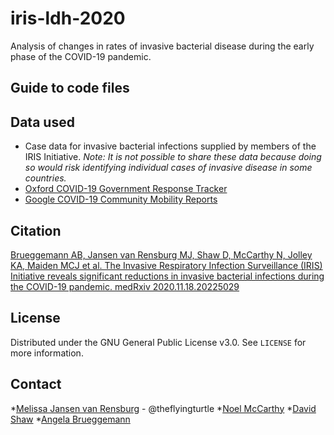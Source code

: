 # iris-ldh-2020

Analysis of changes in rates of invasive bacterial disease during the early phase of the COVID-19 pandemic.


## Guide to code files


## Data used

* Case data for invasive bacterial infections supplied by members of the IRIS Initiative. _Note: It is not possible to share these data because doing so would risk identifying individual cases of invasive disease in some countries._ 
* [Oxford COVID-19 Government Response Tracker](https://www.bsg.ox.ac.uk/research/research-projects/covid-19-government-response-tracker)
* [Google COVID-19 Community Mobility Reports](https://www.google.com/covid19/mobility/)


## Citation

[Brueggemann AB, Jansen van Rensburg MJ, Shaw D, McCarthy N, Jolley KA, Maiden MCJ et al. The Invasive Respiratory Infection Surveillance (IRIS) Initiative reveals significant reductions in invasive bacterial infections during the COVID-19 pandemic. medRxiv 2020.11.18.20225029](https://www.medrxiv.org/content/10.1101/2020.11.18.20225029v1)


## License

Distributed under the GNU General Public License v3.0. See `LICENSE` for more information.


## Contact

*[Melissa Jansen van Rensburg](melissa.jansenvanrensburg@ndph.ox.ac.uk) - @theflyingturtle
*[Noel McCarthy](noel.mccarthy@tcd.ie)
*[David Shaw](david.shaw2@dph.ox.ac.uk)
*[Angela Brueggemann](angela.brueggemann@ndph.ox.ac.uk)
